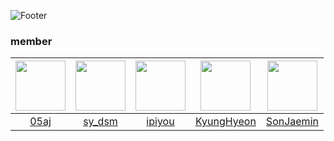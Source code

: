 ![Footer](https://capsule-render.vercel.app/api?type=waving&color=auto&text=code%20Attack&height=200&section=footer&fontSize=42)

### member

|<img src="https://avatars.githubusercontent.com/u/85563909?s=64&v=4" width="80">|<img src="https://avatars.githubusercontent.com/u/81683781?s=96&v=4" width="80">|<img src="https://avatars.githubusercontent.com/u/82878304?s=70&v=4" width="80">|<img src="https://avatars.githubusercontent.com/u/82090641?s=96&v=4" width="80">|<img src="https://avatars.githubusercontent.com/u/89118999?s=96&v=4" width="80">|
|:---:|:---:|:---:|:---:|:---:|
|[05aj](https://github.com/05aj)|[sy_dsm](https://github.com/khcho0125)|[ipiyou](https://github.com/ipiyou)|[KyungHyeon](https://github.com/khcho0125)|[SonJaemin](https://github.com/jaemin05)|
